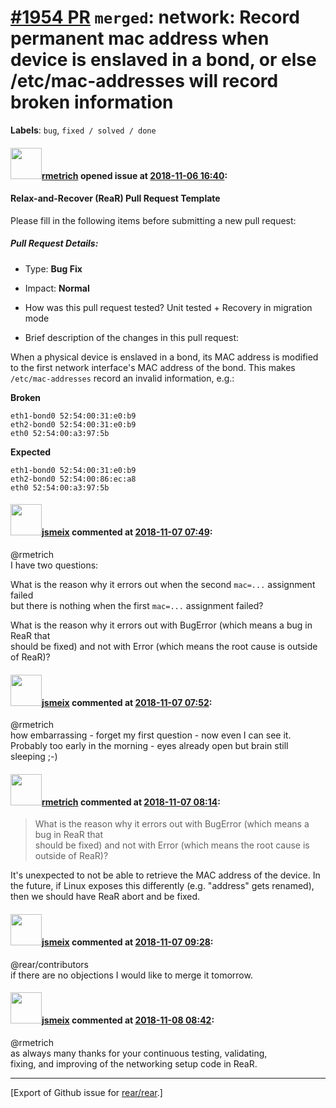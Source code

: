 [\#1954 PR](https://github.com/rear/rear/pull/1954) `merged`: network: Record permanent mac address when device is enslaved in a bond, or else /etc/mac-addresses will record broken information
================================================================================================================================================================================================

**Labels**: `bug`, `fixed / solved / done`

#### <img src="https://avatars.githubusercontent.com/u/1163635?u=36b5e32e1dd55f1ce77cad431a5683fce40a7934&v=4" width="50">[rmetrich](https://github.com/rmetrich) opened issue at [2018-11-06 16:40](https://github.com/rear/rear/pull/1954):

#### Relax-and-Recover (ReaR) Pull Request Template

Please fill in the following items before submitting a new pull request:

##### Pull Request Details:

-   Type: **Bug Fix**

-   Impact: **Normal**

-   How was this pull request tested? Unit tested + Recovery in
    migration mode

-   Brief description of the changes in this pull request:

When a physical device is enslaved in a bond, its MAC address is
modified to the first network interface's MAC address of the bond. This
makes `/etc/mac-addresses` record an invalid information, e.g.:

**Broken**

    eth1-bond0 52:54:00:31:e0:b9
    eth2-bond0 52:54:00:31:e0:b9
    eth0 52:54:00:a3:97:5b

**Expected**

    eth1-bond0 52:54:00:31:e0:b9
    eth2-bond0 52:54:00:86:ec:a8
    eth0 52:54:00:a3:97:5b

#### <img src="https://avatars.githubusercontent.com/u/1788608?u=925fc54e2ce01551392622446ece427f51e2f0ce&v=4" width="50">[jsmeix](https://github.com/jsmeix) commented at [2018-11-07 07:49](https://github.com/rear/rear/pull/1954#issuecomment-436534253):

@rmetrich  
I have two questions:

What is the reason why it errors out when the second `mac=...`
assignment failed  
but there is nothing when the first `mac=...` assignment failed?

What is the reason why it errors out with BugError (which means a bug in
ReaR that  
should be fixed) and not with Error (which means the root cause is
outside of ReaR)?

#### <img src="https://avatars.githubusercontent.com/u/1788608?u=925fc54e2ce01551392622446ece427f51e2f0ce&v=4" width="50">[jsmeix](https://github.com/jsmeix) commented at [2018-11-07 07:52](https://github.com/rear/rear/pull/1954#issuecomment-436534917):

@rmetrich  
how embarrassing - forget my first question - now even I can see it.  
Probably too early in the morning - eyes already open but brain still
sleeping ;-)

#### <img src="https://avatars.githubusercontent.com/u/1163635?u=36b5e32e1dd55f1ce77cad431a5683fce40a7934&v=4" width="50">[rmetrich](https://github.com/rmetrich) commented at [2018-11-07 08:14](https://github.com/rear/rear/pull/1954#issuecomment-436540102):

> What is the reason why it errors out with BugError (which means a bug
> in ReaR that  
> should be fixed) and not with Error (which means the root cause is
> outside of ReaR)?

It's unexpected to not be able to retrieve the MAC address of the
device. In the future, if Linux exposes this differently (e.g. "address"
gets renamed), then we should have ReaR abort and be fixed.

#### <img src="https://avatars.githubusercontent.com/u/1788608?u=925fc54e2ce01551392622446ece427f51e2f0ce&v=4" width="50">[jsmeix](https://github.com/jsmeix) commented at [2018-11-07 09:28](https://github.com/rear/rear/pull/1954#issuecomment-436560357):

@rear/contributors  
if there are no objections I would like to merge it tomorrow.

#### <img src="https://avatars.githubusercontent.com/u/1788608?u=925fc54e2ce01551392622446ece427f51e2f0ce&v=4" width="50">[jsmeix](https://github.com/jsmeix) commented at [2018-11-08 08:42](https://github.com/rear/rear/pull/1954#issuecomment-436916071):

@rmetrich  
as always many thanks for your continuous testing, validating,  
fixing, and improving of the networking setup code in ReaR.

------------------------------------------------------------------------

\[Export of Github issue for
[rear/rear](https://github.com/rear/rear).\]
